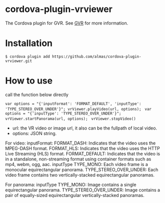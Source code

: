 # cordova-plugin-vrviewer

The Cordova plugin for GVR.
See [GVR](https://developers.google.com/vr) for more information.

# Installation

`$ cordova plugin add https://github.com/almas/cordova-plugin-vrviewer.git`

# How to use

call the function below directly

`var options = "{'inputFormat': 'FORMAT_DEFAULT', 'inputType': 'TYPE_STEREO_OVER_UNDER'}";
vrViewer.playVideo(url, options);
`
`var options = "{'inputType': 'TYPE_STEREO_OVER_UNDER'}";
vrViewer.startPanorama(url, options);
`
`vrViewer.stopVideo()`

* url: the VR video or image url, it also can be the fullpath of local video.
* options: JSON string.

For video:
    inputFormat:
        FORMAT_DASH: 	Indicates that the video uses the MPEG-DASH format.
        FORMAT_HLS: 	Indicates that the video uses the HTTP Live Streaming (HLS) format.
        FORMAT_DEFAULT: 	Indicates that the video is in a standalone, non-streaming format using container formats such as mp4, webm, ogg, aac.
    inputType
        TYPE_MONO: 	Each video frame is a monocular equirectangular panorama.
        TYPE_STEREO_OVER_UNDER: 	Each video frame contains two vertically-stacked equirectangular panoramas.

For panorama:
    inputType
        TYPE_MONO: 	Image contains a single equirectangular panorama.
        TYPE_STEREO_OVER_UNDER: 	Image contains a pair of equally-sized equirectangular vertically-stacked panoramas.
